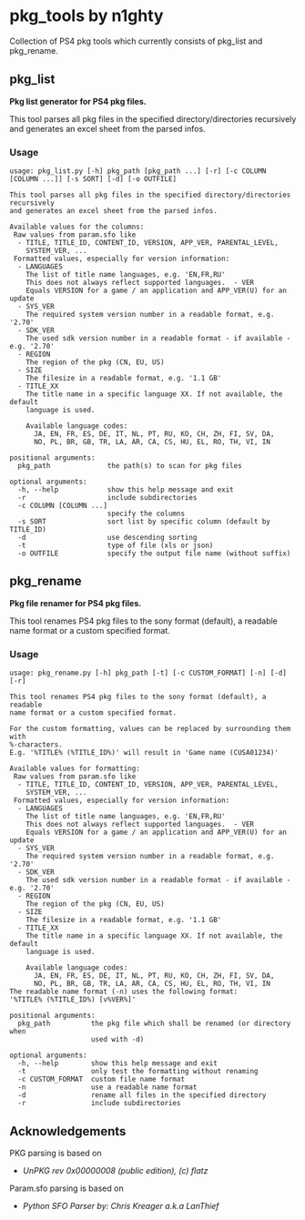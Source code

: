 # pkg_tools by n1ghty
Collection of PS4 pkg tools which currently consists of pkg_list and pkg_rename.

## pkg_list
**Pkg list generator for PS4 pkg files.**

This tool parses all pkg files in the specified directory/directories recursively
and generates an excel sheet from the parsed infos.

### Usage
```
usage: pkg_list.py [-h] pkg_path [pkg_path ...] [-r] [-c COLUMN [COLUMN ...]] [-s SORT] [-d] [-o OUTFILE]

This tool parses all pkg files in the specified directory/directories recursively
and generates an excel sheet from the parsed infos.

Available values for the columns:
 Raw values from param.sfo like
  - TITLE, TITLE_ID, CONTENT_ID, VERSION, APP_VER, PARENTAL_LEVEL,
    SYSTEM_VER, ...
 Formatted values, especially for version information:
  - LANGUAGES
    The list of title name languages, e.g. 'EN,FR,RU'
    This does not always reflect supported languages.  - VER
    Equals VERSION for a game / an application and APP_VER(U) for an update
  - SYS_VER
    The required system version number in a readable format, e.g. '2.70'
  - SDK_VER
    The used sdk version number in a readable format - if available - e.g. '2.70'
  - REGION
    The region of the pkg (CN, EU, US)
  - SIZE
    The filesize in a readable format, e.g. '1.1 GB'
  - TITLE_XX
    The title name in a specific language XX. If not available, the default
    language is used.

    Available language codes:
      JA, EN, FR, ES, DE, IT, NL, PT, RU, KO, CH, ZH, FI, SV, DA,
      NO, PL, BR, GB, TR, LA, AR, CA, CS, HU, EL, RO, TH, VI, IN

positional arguments:
  pkg_path              the path(s) to scan for pkg files

optional arguments:
  -h, --help            show this help message and exit
  -r                    include subdirectories
  -c COLUMN [COLUMN ...]
                        specify the columns
  -s SORT               sort list by specific column (default by TITLE_ID)
  -d                    use descending sorting
  -t                    type of file (xls or json)
  -o OUTFILE            specify the output file name (without suffix)
```

## pkg_rename
**Pkg file renamer for PS4 pkg files.**

This tool renames PS4 pkg files to the sony format (default), a readable
name format or a custom specified format.

### Usage
```
usage: pkg_rename.py [-h] pkg_path [-t] [-c CUSTOM_FORMAT] [-n] [-d] [-r]

This tool renames PS4 pkg files to the sony format (default), a readable
name format or a custom specified format.

For the custom formatting, values can be replaced by surrounding them with
%-characters.
E.g. '%TITLE% (%TITLE_ID%)' will result in 'Game name (CUSA01234)'

Available values for formatting:
 Raw values from param.sfo like
  - TITLE, TITLE_ID, CONTENT_ID, VERSION, APP_VER, PARENTAL_LEVEL,
    SYSTEM_VER, ...
 Formatted values, especially for version information:
  - LANGUAGES
    The list of title name languages, e.g. 'EN,FR,RU'
    This does not always reflect supported languages.  - VER
    Equals VERSION for a game / an application and APP_VER(U) for an update
  - SYS_VER
    The required system version number in a readable format, e.g. '2.70'
  - SDK_VER
    The used sdk version number in a readable format - if available - e.g. '2.70'
  - REGION
    The region of the pkg (CN, EU, US)
  - SIZE
    The filesize in a readable format, e.g. '1.1 GB'
  - TITLE_XX
    The title name in a specific language XX. If not available, the default
    language is used.

    Available language codes:
      JA, EN, FR, ES, DE, IT, NL, PT, RU, KO, CH, ZH, FI, SV, DA,
      NO, PL, BR, GB, TR, LA, AR, CA, CS, HU, EL, RO, TH, VI, IN
The readable name format (-n) uses the following format:
'%TITLE% (%TITLE_ID%) [v%VER%]'

positional arguments:
  pkg_path          the pkg file which shall be renamed (or directory when
                    used with -d)

optional arguments:
  -h, --help        show this help message and exit
  -t                only test the formatting without renaming
  -c CUSTOM_FORMAT  custom file name format
  -n                use a readable name format
  -d                rename all files in the specified directory
  -r                include subdirectories
```

## Acknowledgements
PKG parsing is based on
- *UnPKG rev 0x00000008 (public edition), (c) flatz*

Param.sfo parsing is based on
- *Python SFO Parser by: Chris Kreager a.k.a LanThief*
